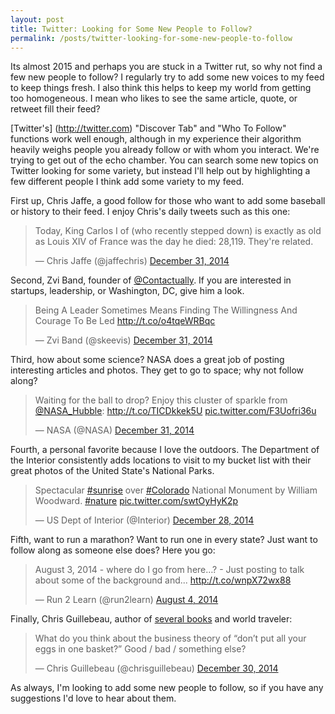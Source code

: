 ```yaml
---
layout: post
title: Twitter: Looking for Some New People to Follow?
permalink: /posts/twitter-looking-for-some-new-people-to-follow
---
```


Its almost 2015 and perhaps you are stuck in a Twitter rut, so why not find a few new people to follow? I regularly try to add some new voices to my feed to keep things fresh. I also think this helps to keep my world from getting too homogeneous. I mean who likes to see the same article, quote, or retweet fill their feed?

[Twitter's] (http://twitter.com) "Discover Tab" and "Who To Follow" functions work well enough, although in my experience their algorithm heavily weighs people you already follow or with whom you interact. We're trying to get out of the echo chamber. You can search some new topics on Twitter looking for some variety, but instead I'll help out by highlighting a few different people I think add some variety to my feed. 

First up, Chris Jaffe, a good follow for those who want to add some baseball or history to their feed. I enjoy Chris's daily tweets such as this one:
<blockquote class="twitter-tweet" lang="en"><p>Today, King Carlos I of (who recently stepped down) is exactly as old as Louis XIV of France was the day he died: 28,119. They&#39;re related.</p>&mdash; Chris Jaffe (@jaffechris) <a href="https://twitter.com/jaffechris/status/550300748912001024">December 31, 2014</a></blockquote>
<script async src="//platform.twitter.com/widgets.js" charset="utf-8"></script>

Second, Zvi Band, founder of [@Contactually](http://twitter.com/contactually). If you are interested in startups, leadership, or Washington, DC, give him a look.
<blockquote class="twitter-tweet" lang="en"><p>Being A Leader Sometimes Means Finding The Willingness And Courage To Be Led <a href="http://t.co/o4tqeWRBqc">http://t.co/o4tqeWRBqc</a></p>&mdash; Zvi Band (@skeevis) <a href="https://twitter.com/skeevis/status/550335848290725888">December 31, 2014</a></blockquote>
<script async src="//platform.twitter.com/widgets.js" charset="utf-8"></script>

Third, how about some science? NASA does a great job of posting interesting articles and photos. They get to go to space; why not follow along?
<blockquote class="twitter-tweet" lang="en"><p>Waiting for the ball to drop? Enjoy this cluster of sparkle from <a href="https://twitter.com/NASA_Hubble">@NASA_Hubble</a>: <a href="http://t.co/TICDkkek5U">http://t.co/TICDkkek5U</a> <a href="http://t.co/F3Uofri36u">pic.twitter.com/F3Uofri36u</a></p>&mdash; NASA (@NASA) <a href="https://twitter.com/NASA/status/550335374002630657">December 31, 2014</a></blockquote>
<script async src="//platform.twitter.com/widgets.js" charset="utf-8"></script>

Fourth, a personal favorite because I love the outdoors. The Department of the Interior consistently adds locations to visit to my bucket list with their great photos of the United State's National Parks.
<blockquote class="twitter-tweet" lang="en"><p>Spectacular <a href="https://twitter.com/hashtag/sunrise?src=hash">#sunrise</a> over <a href="https://twitter.com/hashtag/Colorado?src=hash">#Colorado</a> National Monument by William Woodward. <a href="https://twitter.com/hashtag/nature?src=hash">#nature</a> <a href="http://t.co/swtOyHyK2p">pic.twitter.com/swtOyHyK2p</a></p>&mdash; US Dept of Interior (@Interior) <a href="https://twitter.com/Interior/status/548996784388059136">December 28, 2014</a></blockquote>
<script async src="//platform.twitter.com/widgets.js" charset="utf-8"></script>

Fifth, want to run a marathon? Want to run one in every state? Just want to follow along as someone else does? Here you go:
<blockquote class="twitter-tweet" lang="en"><p>August 3, 2014 - where do I go from here…? - Just posting to talk about some of the background and... <a href="http://t.co/wnpX72wx88">http://t.co/wnpX72wx88</a></p>&mdash; Run 2 Learn (@run2learn) <a href="https://twitter.com/run2learn/status/496095933617434626">August 4, 2014</a></blockquote>
<script async src="//platform.twitter.com/widgets.js" charset="utf-8"></script>

Finally, Chris Guillebeau, author of [several books](https://www.goodreads.com/author/show/3367145.Chris_Guillebeau) and world traveler:
<blockquote class="twitter-tweet" lang="en"><p>What do you think about the business theory of “don’t put all your eggs in one basket?” Good / bad / something else?</p>&mdash; Chris Guillebeau (@chrisguillebeau) <a href="https://twitter.com/chrisguillebeau/status/549990502993362948">December 30, 2014</a></blockquote>
<script async src="//platform.twitter.com/widgets.js" charset="utf-8"></script>

As always, I'm looking to add some new people to follow, so if you have any suggestions I'd love to hear about them.
